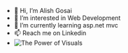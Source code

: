- 👋 Hi, I’m Alish Gosai
- 👀 I’m interested in Web Development
- 🌱 I’m currently learning asp.net mvc
- 📫 Reach me on Linkedin
- ![The Power of Visuals](https://github.com/alishgosai/alishgosai/assets/143699191/89ec9797-0f8c-4724-872a-a0ce4152d580)

<!---
alishgosai/alishgosai is a ✨ special ✨ repository because its `README.md` (this file) appears on your GitHub profile.
You can click the Preview link to take a look at your changes.
--->
